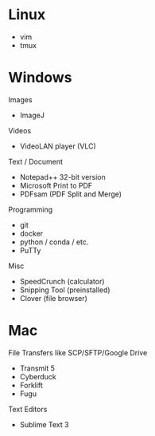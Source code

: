 # Linux
* vim
* tmux


# Windows

Images
* ImageJ

Videos
* VideoLAN player (VLC)

Text / Document
* Notepad++ 32-bit version
* Microsoft Print to PDF
* PDFsam (PDF Split and Merge)

Programming
* git
* docker
* python / conda / etc.
* PuTTy

Misc
* SpeedCrunch (calculator)
* Snipping Tool (preinstalled)
* Clover (file browser)

# Mac
File Transfers like SCP/SFTP/Google Drive
* Transmit 5
* Cyberduck
* Forklift
* Fugu

Text Editors
* Sublime Text 3
